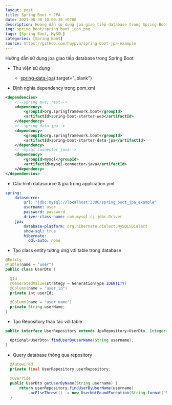 ```yaml
---
layout: post
title: Spring Boot + JPA
date: 2021-08-30 10:00:20 +0700
description: Hướng dẫn sử dụng jpa giao tiếp database trong Spring Boot
img: spring_boot/spring_boot_icon.png
tags: [Spring Boot, MySQL]
categories: [Spring Boot]
source: https://github.com/huypva/spring-boot-jpa-example
---
```


Hướng dẫn sử dụng jpa giao tiếp database trong Spring Boot

- Thư viện sử dụng  
  - [spring-data-jpa](https://spring.io/projects/spring-data-jpa){:target="_blank"}

- Định nghĩa dependency trong pom.xml

```xml
<dependencies>
    <!--spring mvc, rest-->
    <dependency>
        <groupId>org.springframework.boot</groupId>
        <artifactId>spring-boot-starter-web</artifactId>
    </dependency>
    <!--spring data jpa-->
    <dependency>
        <groupId>org.springframework.boot</groupId>
        <artifactId>spring-boot-starter-data-jpa</artifactId>
    </dependency>
    <!--mysql connector java-->
    <dependency>
        <groupId>mysql</groupId>
        <artifactId>mysql-connector-java</artifactId>
    </dependency>
</dependencies>
```

- Cấu hình datasource & jpa trong application.yml

```yml
spring:
    datasource:
        url: "jdbc:mysql://localhost:3306/spring_boot_jpa_example"
        username: user
        password: password
        driver-class-name: com.mysql.cj.jdbc.Driver
    jpa:
        database-platform: org.hibernate.dialect.MySQL5Dialect
        show-sql: true
        hibernate:
          ddl-auto: none
``` 

- Tạo class entity tương ứng với table trong database

```java
@Entity
@Table(name = "user")
public class UserDto {

  @Id
  @GeneratedValue(strategy = GenerationType.IDENTITY)
  @Column(name = "user_id")
  private int userId;

  @Column(name = "user_name")
  private String userName;
}
``` 

- Tạo Repository thao tác với table

```java
public interface UserRepository extends JpaRepository<UserDto, Integer> {

  Optional<UserDto> findUserByUserName(String username);
}
```

- Query database thông qua repository

```java
  @Autowired
  private final UserRepository userRepository;
  
  @Override
  public UserDto getUserByName(String username) {
      return userRepository.findUserByUserName(username)
          .orElseThrow(() -> new UserNotFoundException(String.format("Not found user by name %s", username)));
  }
```